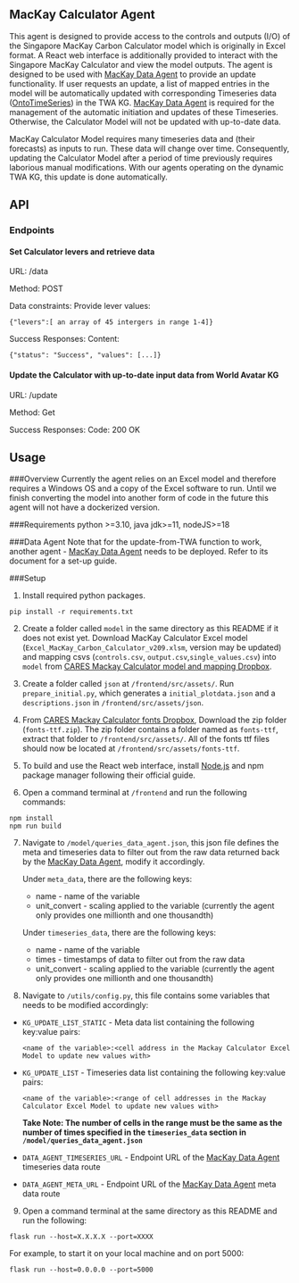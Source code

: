 ## MacKay Calculator Agent
This agent is designed to provide access to the controls and outputs (I/O) of the Singapore MacKay Carbon Calculator model which is originally in Excel format. A React web interface is additionally provided to interact with the Singapore MacKay Calculator and view the model outputs. The agent is designed to be used with [MacKay Data Agent] to provide an update functionality. If user requests an update, a list of mapped entries in the model will be automatically updated with corresponding Timeseries data ([OntoTimeSeries]) in the TWA KG.  [MacKay Data Agent] is required for the management of the automatic initiation and updates of these Timeseries. Otherwise, the Calculator Model will not be updated with up-to-date data.

MacKay Calculator Model requires many timeseries data and (their forecasts) as inputs to run. These data will change over time. Consequently, updating the Calculator Model after a period of time previously requires laborious manual modifications. With our agents operating on the dynamic TWA KG, this update is done automatically. 




## API

### Endpoints
#### Set Calculator levers and retrieve data
URL:  /data 

Method: POST

Data constraints: Provide lever values:

`````{"levers":[ an array of 45 intergers in range 1-4]}`````



Success Responses: Content: 

```{"status": "Success", "values": [...]}```


#### Update the Calculator with up-to-date input data from World Avatar KG
URL: /update

Method: Get

Success Responses: Code: 200 OK


##  Usage
###Overview
Currently the agent relies on an Excel model and therefore requires a Windows OS and a copy of the Excel software to run. Until we finish converting the model into another form of code in the future this agent will not have a dockerized version.

###Requirements
python >=3.10, java jdk>=11, nodeJS>=18


###Data Agent
Note that for the update-from-TWA function to work, another agent - [MacKay Data Agent] needs to be deployed. Refer to its document for a set-up guide.


###Setup


1. Install required python packages.
```shell
pip install -r requirements.txt
``` 

2. Create a folder called `model` in the same directory as this README if it does not exist yet. Download MacKay Calculator Excel model (```Excel_MacKay_Carbon_Calculator_v209.xlsm```, version may be updated) and mapping csvs (```controls.csv```, ```output.csv```,```single_values.csv```) into ```model``` from [CARES Mackay Calculator model and mapping Dropbox](https://www.dropbox.com/scl/fo/sktgvt6mxuxbffjo5lyfy/AHYhKQPPHdVIY2ChAGaWDIo?rlkey=di2o9os1rp0y6lghp6lthtbrv&dl=0).

3. Create a folder called `json` at `/frontend/src/assets/`. Run ```prepare_initial.py```, which generates a `initial_plotdata.json` and a `descriptions.json` in `/frontend/src/assets/json`.

4. From [CARES Mackay Calculator fonts Dropbox](https://www.dropbox.com/scl/fo/imkyr5x0pjw387s1nkjoq/AKfiQ-rGBFEfMfX3wTjya3E?rlkey=c9sycvqaujswomhycr0rdtbri&st=fow8ivth&dl=0), Download the zip folder (```fonts-ttf.zip```). The zip folder contains a folder named as `fonts-ttf`, extract that folder to `/frontend/src/assets/`. All of the fonts ttf files should now be located at `/frontend/src/assets/fonts-ttf`.

5. To build and use the React web interface, install [Node.js](https://nodejs.org/en/download/) and npm package manager following their official guide.

6. Open a command terminal at `/frontend` and run the following commands:
```commandline
npm install
npm run build
```

7. Navigate to `/model/queries_data_agent.json`, this json file defines the meta and timeseries data to filter out from the raw data returned back by the [MacKay Data Agent], modify it accordingly. 

    Under `meta_data`, there are the following keys:
    - name - name of the variable
    - unit_convert - scaling applied to the variable (currently the agent only provides one millionth and one thousandth)

    Under `timeseries_data`, there are the following keys:
    - name - name of the variable
    - times - timestamps of data to filter out from the raw data
    - unit_convert - scaling applied to the variable (currently the agent only provides one millionth and one thousandth)

8. Navigate to `/utils/config.py`, this file contains some variables that needs to be modified accordingly:
- `KG_UPDATE_LIST_STATIC` - Meta data list containing the following key:value pairs:
    
     ```<name of the variable>:<cell address in the Mackay Calculator Excel Model to update new values with>```

- `KG_UPDATE_LIST` - Timeseries data list containing the following key:value pairs: 

    ```<name of the variable>:<range of cell addresses in the Mackay Calculator Excel Model to update new values with>```

    **Take Note: The number of cells in the range must be the same as the number of times specified in the `timeseries_data` section in `/model/queries_data_agent.json`**

- `DATA_AGENT_TIMESERIES_URL` - Endpoint URL of the [MacKay Data Agent] timeseries data route

- `DATA_AGENT_META_URL` - Endpoint URL of the [MacKay Data Agent] meta data route
 
9. Open a command terminal at the same directory as this README and run the following:
```
flask run --host=X.X.X.X --port=XXXX
```
For example, to start it on your local machine and on port 5000:
```
flask run --host=0.0.0.0 --port=5000
```
[MacKay Data Agent]: https://github.com/cambridge-cares/TheWorldAvatar/tree/main/Agents/MackayDataAgent
[Derived Information Framework]: https://github.com/cambridge-cares/TheWorldAvatar/tree/main/JPS_BASE_LIB/src/main/java/uk/ac/cam/cares/jps/base/derivation
[OntoTimeSeries]: https://github.com/cambridge-cares/TheWorldAvatar/tree/main/JPS_Ontology/ontology/ontotimeseries